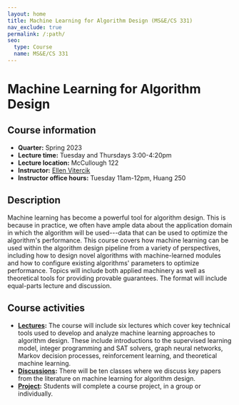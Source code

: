 ```yaml
---
layout: home
title: Machine Learning for Algorithm Design (MS&E/CS 331)
nav_exclude: true
permalink: /:path/
seo:
  type: Course
  name: MS&E/CS 331
---
```


# Machine Learning for Algorithm Design

## Course information

- **Quarter:** Spring 2023
- **Lecture time:** Tuesday and Thursdays 3:00-4:20pm
- **Lecture location:** McCullough 122
- **Instructor:** [Ellen Vitercik](https://vitercik.github.io)
- **Instructor office hours:** Tuesday 11am-12pm, Huang 250

## Description

Machine learning has become a powerful tool for algorithm design. This is because in practice, we often have ample data about the application domain in which the algorithm will be used---data that can be used to optimize the algorithm's performance. This course covers how machine learning can be used within the algorithm design pipeline from a variety of perspectives, including how to design novel algorithms with machine-learned modules and how to configure existing algorithms' parameters to optimize performance. Topics will include both applied machinery as well as theoretical tools for providing provable guarantees. The format will include equal-parts lecture and discussion.

## Course activities

- **[Lectures](calendar.md):** The course will include six lectures which cover key technical tools used to develop and analyze machine learning approaches to algorithm design. These include introductions to the supervised learning model, integer programming and SAT solvers, graph neural networks, Markov decision processes, reinforcement learning, and theoretical machine learning.
- **[Discussions](discussions.md):** There will be ten classes where we discuss key papers from the literature on machine learning for algorithm design.
- **[Project](project.md):** Students will complete a course project, in a group or individually.
